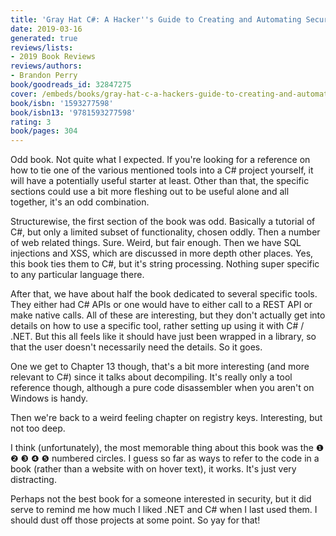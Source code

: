 ```yaml
---
title: 'Gray Hat C#: A Hacker''s Guide to Creating and Automating Security Tools'
date: 2019-03-16
generated: true
reviews/lists:
- 2019 Book Reviews
reviews/authors:
- Brandon Perry
book/goodreads_id: 32847275
cover: /embeds/books/gray-hat-c-a-hackers-guide-to-creating-and-automating-security-tools.jpg
book/isbn: '1593277598'
book/isbn13: '9781593277598'
rating: 3
book/pages: 304
---
```

Odd book. Not quite what I expected. If you're looking for a reference on how to tie one of the various mentioned tools into a C# project yourself, it will have a potentially useful starter at least. Other than that, the specific sections could use a bit more fleshing out to be useful alone and all together, it's an odd combination.  

Structurewise, the first section of the book was odd. Basically a tutorial of C#, but only a limited subset of functionality, chosen oddly. Then a number of web related things. Sure. Weird, but fair enough. Then we have SQL injections and XSS, which are discussed in more depth other places. Yes, this book ties them to C#, but it's string processing. Nothing super specific to any particular language there.  

<!--more-->

After that, we have about half the book dedicated to several specific tools. They either had C# APIs or one would have to either call to a REST API or make native calls. All of these are interesting, but they don't actually get into details on how to use a specific tool, rather setting up using it with C# / .NET. But this all feels like it should have just been wrapped in a library, so that the user doesn't necessarily need the details. So it goes.  

One we get to Chapter 13 though, that's a bit more interesting (and more relevant to C#) since it talks about decompiling. It's really only a tool reference though, although a pure code disassembler when you aren't on Windows is handy.  

Then we're back to a weird feeling chapter on registry keys. Interesting, but not too deep.  

I think (unfortunately), the most memorable thing about this book was the ❶ ❷ ❸ ❹ ❺ numbered circles. I guess so far as ways to refer to the code in a book (rather than a website with on hover text), it works. It's just very distracting.  

Perhaps not the best book for a someone interested in security, but it did serve to remind me how much I liked .NET and C# when I last used them. I should dust off those projects at some point. So yay for that!
